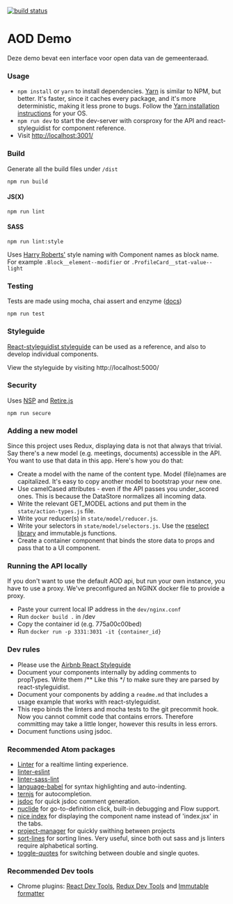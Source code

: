 [![build status](https://gitlab.com/argu/aod_demo/badges/master/build.svg)](https://gitlab.com/arguweb/aod_demo/commits/master)

# AOD Demo
Deze demo bevat een interface voor open data van de gemeenteraad.

### Usage
* `npm install` or `yarn` to install dependencies. [Yarn](https://yarnpkg.com) is similar to NPM, but better. It's faster, since it caches every package, and it's more deterministic, making it less prone to bugs. Follow the [Yarn installation instructions](https://yarnpkg.com/en/docs/install) for your OS.
* `npm run dev` to start the dev-server with corsproxy for the API and react-styleguidist for component reference.
* Visit [http://localhost:3001/](http://localhost:3001/)

### Build

Generate all the build files under `/dist`

```
npm run build
```

#### JS(X)
```
npm run lint
```

#### SASS
```
npm run lint:style
```

Uses [Harry Roberts'](https://en.bem.info/methodology/naming-convention/#alternative-naming-schemes) style naming with Component names as block name. For example `.Block__element--modifier` or `.ProfileCard__stat-value--light`

### Testing
Tests are made using mocha, chai assert and enzyme ([docs](http://airbnb.io/enzyme/docs/api/index.html))

```
npm run test
```

### Styleguide
[React-styleguidist styleguide](https://github.com/sapegin/react-styleguidist) can be used as a reference, and also to develop individual components.

View the styleguide by visiting http://localhost:5000/

### Security
Uses [NSP](https://github.com/nodesecurity/nsp) and [Retire.js](https://github.com/RetireJS/retire.js)
```
npm run secure
```

### Adding a new model
Since this project uses Redux, displaying data is not that always that trivial. Say there's a new model (e.g. meetings, documents) accessible in the API. You want to use that data in this app. Here's how you do that:

- Create a model with the name of the content type. Model (file)names are capitalized. It's easy to copy another model to bootstrap your new one.
- Use camelCased attributes - even if the API passes you under_scored ones. This is because the DataStore normalizes all incoming data.
- Write the relevant GET_MODEL actions and put them in the `state/action-types.js` file.
- Write your reducer(s) in `state/model/reducer.js`.
- Write your selectors in `state/model/selectors.js`. Use the [reselect library](https://github.com/reactjs/reselect) and immutable.js functions.
- Create a container component that binds the store data to props and pass that to a UI component.

### Running the API locally
If you don't want to use the default AOD api, but run your own instance, you have to use a proxy. We've preconfigured an NGINX docker file to provide a proxy.

- Paste your current local IP address in the `dev/nginx.conf`
- Run `docker build .` in /dev
- Copy the container id (e.g. 775a00c00bed)
- Run `docker run -p 3331:3031 -it {container_id}`

### Dev rules
- Please use the [Airbnb React Styleguide](https://github.com/airbnb/javascript/tree/master/react)
- Document your components internally by adding comments to propTypes. Write them \/\*\* Like this \*\/ to make sure they are parsed by react-styleguidist.
- Document your components by adding a `readme.md` that includes a usage example that works with react-styleguidist.
- This repo binds the linters and mocha tests to the git precommit hook. Now you cannot commit code that contains errors. Therefore committing may take a little longer, however this results in less errors.
- Document functions using jsdoc.

### Recommended Atom packages
- [Linter](https://atom.io/packages/linter) for a realtime linting experience.
- [linter-eslint](https://atom.io/packages/linter-eslint)
- [linter-sass-lint](https://atom.io/packages/linter-sass-lint)
- [language-babel](https://atom.io/packages/language-babel) for syntax highlighting and auto-indenting.
- [ternjs](https://atom.io/packages/atom-ternjs) for autocompletion.
- [jsdoc](https://atom.io/packages/jsdoc) for quick jsdoc comment generation.
- [nuclide](https://atom.io/packages/nuclide) for go-to-definition click, built-in debugging and Flow support.
- [nice index](https://atom.io/packages/nice-index) for displaying the component name instead of 'index.jsx' in the tabs.
- [project-manager](https://atom.io/packages/project-manager) for quickly swithing between projects
- [sort-lines](https://atom.io/packages/sort-lines) for sorting lines. Very useful, since both out sass and js linters require alphabetical sorting.
- [toggle-quotes](https://atom.io/packages/toggle-quotes) for switching between double and single quotes.

### Recommended Dev tools
- Chrome plugins: [React Dev Tools](https://chrome.google.com/webstore/detail/react-developer-tools/fmkadmapgofadopljbjfkapdkoienihi), [Redux Dev Tools](https://chrome.google.com/webstore/detail/redux-devtools/lmhkpmbekcpmknklioeibfkpmmfibljd) and [Immutable formatter](https://chrome.google.com/webstore/detail/immutablejs-object-format/hgldghadipiblonfkkicmgcbbijnpeog/related)
